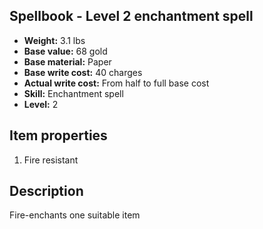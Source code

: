 ## Spellbook - Level 2 enchantment spell
- **Weight:** 3.1 lbs
- **Base value:** 68 gold
- **Base material:** Paper
- **Base write cost:** 40 charges
- **Actual write cost:** From half to full base cost
- **Skill:** Enchantment spell
- **Level:** 2
## Item properties
1. Fire resistant
## Description
Fire-enchants one suitable item
